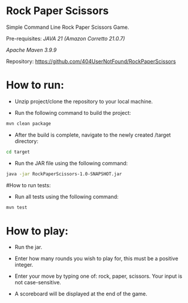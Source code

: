 # Rock Paper Scissors
Simple Command Line Rock Paper Scissors Game.

Pre-requisites:
*JAVA 21 (Amazon Corretto 21.0.7)*

*Apache Maven 3.9.9*

Repository:
https://github.com/404UserNotFound/RockPaperScissors

# How to run:
* Unzip project/clone the repository to your local machine.

* Run the following command to build the project:

```bash
mvn clean package
```
* After the build is complete, navigate to the newly created /target directory:
```bash
cd target
```
* Run the JAR file using the following command:
```bash
java -jar RockPaperScissors-1.0-SNAPSHOT.jar
```

#How to run tests:

* Run all tests using the following command:
```bash
mvn test
```

# How to play:
* Run the jar.

* Enter how many rounds you wish to play for, this must be a positive integer.

* Enter your move by typing one of: rock, paper, scissors. Your input is not case-sensitive.

* A scoreboard will be displayed at the end of the game.